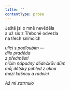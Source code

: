 ```yaml
---
title: ''
contentType: prose
---
```


<section>

Ještě jsi o mně nevěděla  
a už sis z Třeboně odvezla  
na třech snímcích

_ulici s podloubím —  
dílo praděda  
z předměstí  
ničím nápadný dědečkův dům  
můj dětský pohled z okna  
mezi kašnou a radnicí_

</section>

<section>

_Až mi zatrnulo_

</section>
